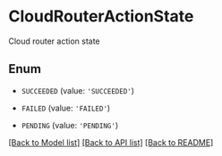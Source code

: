 # CloudRouterActionState

Cloud router action state

## Enum

* `SUCCEEDED` (value: `'SUCCEEDED'`)

* `FAILED` (value: `'FAILED'`)

* `PENDING` (value: `'PENDING'`)

[[Back to Model list]](../README.md#documentation-for-models) [[Back to API list]](../README.md#documentation-for-api-endpoints) [[Back to README]](../README.md)


